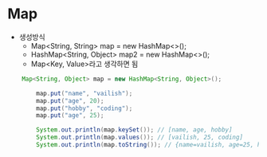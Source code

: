 # Map
- 생성방식
  - Map<String, String> map = new HashMap<>(); 
  - HashMap<String, Object> map2 = new HashMap<>();
  - Map<Key, Value>라고 생각하면 됨
```java
	Map<String, Object> map = new HashMap<String, Object>();

		map.put("name", "vailish");
		map.put("age", 20);
		map.put("hobby", "coding");
        map.put("age", 25);

		System.out.println(map.keySet()); // [name, age, hobby]
		System.out.println(map.values()); // [vailish, 25, coding]
		System.out.println(map.toString()); // {name=vailish, age=25, hobby=coding}
```